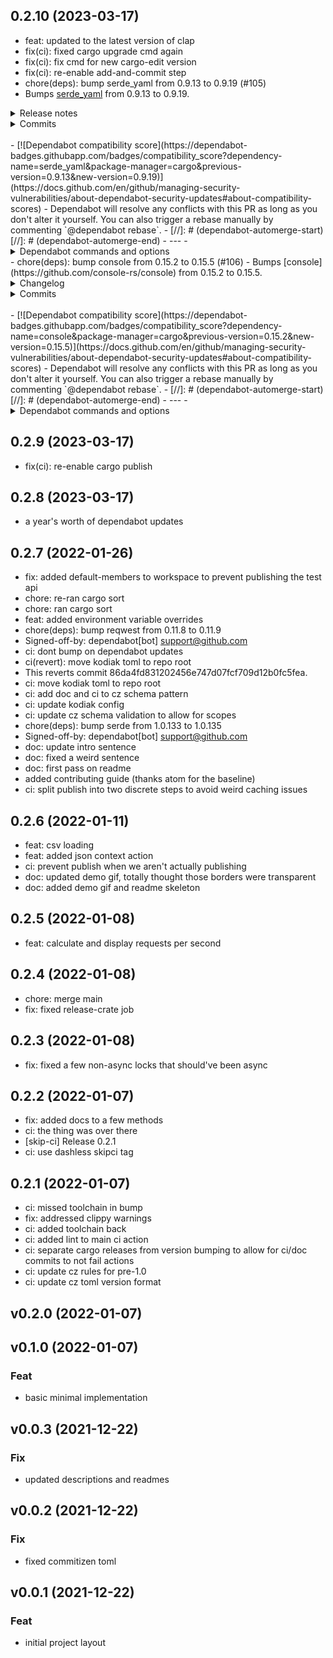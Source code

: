 ## 0.2.10 (2023-03-17)


- feat: updated to the latest version of clap
- fix(ci): fixed cargo upgrade cmd again
- fix(ci): fix cmd for new cargo-edit version
- fix(ci): re-enable add-and-commit step
- chore(deps): bump serde_yaml from 0.9.13 to 0.9.19 (#105)
- Bumps [serde_yaml](https://github.com/dtolnay/serde-yaml) from 0.9.13 to 0.9.19.
<details>
<summary>Release notes</summary>
<p><em>Sourced from <a href="https://github.com/dtolnay/serde-yaml/releases">serde_yaml's releases</a>.</em></p>
<blockquote>
<h2>0.9.19</h2>
<ul>
<li>Fix message duplication between serde_yaml::Error's <code>Display</code> and <code>source()</code> (<a href="https://redirect.github.com/dtolnay/serde-yaml/issues/359">#359</a>, <a href="https://redirect.github.com/dtolnay/serde-yaml/issues/360">#360</a>)</li>
</ul>
<h2>0.9.18</h2>
<ul>
<li>Add support for emitting Unicode characters over codepoint U+FFFF (<a href="https://redirect.github.com/dtolnay/serde-yaml/issues/356">#356</a>)</li>
</ul>
<h2>0.9.17</h2>
<ul>
<li>Improve Debug representation of some error messages</li>
</ul>
<h2>0.9.16</h2>
<ul>
<li>Opt out of <code>-Zrustdoc-scrape-examples</code> on docs.rs for now</li>
</ul>
<h2>0.9.15</h2>
<ul>
<li>Documentation improvements</li>
</ul>
<h2>0.9.14</h2>
<ul>
<li>Implement <code>Deserializer</code> for <code>TaggedValue</code> and <code>&amp;TaggedValue</code> (<a href="https://redirect.github.com/dtolnay/serde-yaml/issues/339">#339</a>)</li>
</ul>
</blockquote>
</details>
<details>
<summary>Commits</summary>
<ul>
<li><a href="https://github.com/dtolnay/serde-yaml/commit/4e1cbd8d2feda364b0358e19e19a23e442208f89"><code>4e1cbd8</code></a> Release 0.9.19</li>
<li><a href="https://github.com/dtolnay/serde-yaml/commit/f351fc7a124a0c5176cbdf98fcd2537df5902cbc"><code>f351fc7</code></a> Merge pull request <a href="https://redirect.github.com/dtolnay/serde-yaml/issues/360">#360</a> from dtolnay/errorsource</li>
<li><a href="https://github.com/dtolnay/serde-yaml/commit/f27e4c5da3122a15d7be19d721a220516eeadcd2"><code>f27e4c5</code></a> Fix message duplication between error Display and source()</li>
<li><a href="https://github.com/dtolnay/serde-yaml/commit/fc039c635774e72072bda044f75e53b8877e2004"><code>fc039c6</code></a> Refer to std::error::Error trait as StdError</li>
<li><a href="https://github.com/dtolnay/serde-yaml/commit/7f1db12843a72e797cdaf3f49506c19b51659a64"><code>7f1db12</code></a> Release 0.9.18</li>
<li><a href="https://github.com/dtolnay/serde-yaml/commit/248d6de914b912695f6613ed0d4d0035d82e893e"><code>248d6de</code></a> Merge pull request <a href="https://redirect.github.com/dtolnay/serde-yaml/issues/358">#358</a> from dtolnay/unicode</li>
<li><a href="https://github.com/dtolnay/serde-yaml/commit/779f01676b3ac07a9bc8624d1f79c814b776ba6d"><code>779f016</code></a> Update U+1F389 test</li>
<li><a href="https://github.com/dtolnay/serde-yaml/commit/12b48b5547213f0c6179e4a666fb29caa46bc453"><code>12b48b5</code></a> Pull in Unicode high codepoints fix from unsafe-libyaml 0.2.7</li>
<li><a href="https://github.com/dtolnay/serde-yaml/commit/b6f69579df44b3d200d8975f862ef92e3e23db61"><code>b6f6957</code></a> Add test of Unicode larger than U+FFFF</li>
<li><a href="https://github.com/dtolnay/serde-yaml/commit/eac69a2a0bda6828e4b79ba3d57967099433e14c"><code>eac69a2</code></a> Merge pull request <a href="https://redirect.github.com/dtolnay/serde-yaml/issues/357">#357</a> from dtolnay/stringescape</li>
<li>Additional commits viewable in <a href="https://github.com/dtolnay/serde-yaml/compare/0.9.13...0.9.19">compare view</a></li>
</ul>
</details>
<br />
- 
[![Dependabot compatibility score](https://dependabot-badges.githubapp.com/badges/compatibility_score?dependency-name=serde_yaml&package-manager=cargo&previous-version=0.9.13&new-version=0.9.19)](https://docs.github.com/en/github/managing-security-vulnerabilities/about-dependabot-security-updates#about-compatibility-scores)
- Dependabot will resolve any conflicts with this PR as long as you don't alter it yourself. You can also trigger a rebase manually by commenting `@dependabot rebase`.
- [//]: # (dependabot-automerge-start)
[//]: # (dependabot-automerge-end)
- ---
- <details>
<summary>Dependabot commands and options</summary>
<br />
- You can trigger Dependabot actions by commenting on this PR:
- `@dependabot rebase` will rebase this PR
- `@dependabot recreate` will recreate this PR, overwriting any edits that have been made to it
- `@dependabot merge` will merge this PR after your CI passes on it
- `@dependabot squash and merge` will squash and merge this PR after your CI passes on it
- `@dependabot cancel merge` will cancel a previously requested merge and block automerging
- `@dependabot reopen` will reopen this PR if it is closed
- `@dependabot close` will close this PR and stop Dependabot recreating it. You can achieve the same result by closing it manually
- `@dependabot ignore this major version` will close this PR and stop Dependabot creating any more for this major version (unless you reopen the PR or upgrade to it yourself)
- `@dependabot ignore this minor version` will close this PR and stop Dependabot creating any more for this minor version (unless you reopen the PR or upgrade to it yourself)
- `@dependabot ignore this dependency` will close this PR and stop Dependabot creating any more for this dependency (unless you reopen the PR or upgrade to it yourself)
- 
</details>
- chore(deps): bump console from 0.15.2 to 0.15.5 (#106)
- Bumps [console](https://github.com/console-rs/console) from 0.15.2 to 0.15.5.
<details>
<summary>Changelog</summary>
<p><em>Sourced from <a href="https://github.com/console-rs/console/blob/master/CHANGELOG.md">console's changelog</a>.</em></p>
<blockquote>
<h2>0.15.5</h2>
<h3>Enhancements</h3>
<ul>
<li>Removed <code>regex</code> dependency. (<a href="https://redirect.github.com/console-rs/console/issues/153">#153</a>)</li>
<li>Clarified that <code>clicolors-control</code> is no longer used.</li>
<li>Handle non-tty terminals in <code>read_char</code>. (<a href="https://redirect.github.com/console-rs/console/issues/124">#124</a>)</li>
</ul>
<h2>0.15.4</h2>
<h3>Enhancements</h3>
<ul>
<li>Fix for regression where console size was misreported on windows. (<a href="https://redirect.github.com/console-rs/console/issues/151">#151</a>)</li>
</ul>
<h2>0.15.3</h2>
<h3>Enhancements</h3>
<ul>
<li>Dropped <code>terminal_size</code> dependency.</li>
</ul>
</blockquote>
</details>
<details>
<summary>Commits</summary>
<ul>
<li><a href="https://github.com/console-rs/console/commit/02fa5c0b428c1a5eb15a9411326bbad0a2b79d3b"><code>02fa5c0</code></a> 0.15.5</li>
<li><a href="https://github.com/console-rs/console/commit/e9969cf21a433f2b4a32a5edd352afefed3d61a6"><code>e9969cf</code></a> Update changelog</li>
<li><a href="https://github.com/console-rs/console/commit/ac6f2e38b11b1bbe0f235b2de3b40f96f96e9ae5"><code>ac6f2e3</code></a> read_char: Handle non-tty terminals explicitly (<a href="https://redirect.github.com/console-rs/console/issues/124">#124</a>)</li>
<li><a href="https://github.com/console-rs/console/commit/357ca1d385a2aa8aac6f434f3f4b560747edcb57"><code>357ca1d</code></a> Remove mention of not used clicolors-control</li>
<li><a href="https://github.com/console-rs/console/commit/b577923076cfb0aae671f40a3f0c6bd0afcedacb"><code>b577923</code></a> Bump actions/checkout from 2 to 3 (<a href="https://redirect.github.com/console-rs/console/issues/147">#147</a>)</li>
<li><a href="https://github.com/console-rs/console/commit/171fc16d898e761a695a78cee9fc100707d99892"><code>171fc16</code></a> Drop remaining usages of <code>regex</code> (<a href="https://redirect.github.com/console-rs/console/issues/153">#153</a>)</li>
<li><a href="https://github.com/console-rs/console/commit/a39d90be11e06170f8bbd1a790025f6e1f624708"><code>a39d90b</code></a> 0.15.4</li>
<li><a href="https://github.com/console-rs/console/commit/edfc4bbb05edb70279c720d28a1ba3cb580cbf7a"><code>edfc4bb</code></a> Fix invalid terminal size being returned on Windows (<a href="https://redirect.github.com/console-rs/console/issues/151">#151</a>)</li>
<li><a href="https://github.com/console-rs/console/commit/1b72810fea0b5de9624553265800732a8fe703b8"><code>1b72810</code></a> 0.15.3</li>
<li><a href="https://github.com/console-rs/console/commit/55b043e746745ddf394295f7153dfa56cb6d548e"><code>55b043e</code></a> run clippy on all targets (<a href="https://redirect.github.com/console-rs/console/issues/141">#141</a>)</li>
<li>Additional commits viewable in <a href="https://github.com/console-rs/console/compare/0.15.2...0.15.5">compare view</a></li>
</ul>
</details>
<br />
- 
[![Dependabot compatibility score](https://dependabot-badges.githubapp.com/badges/compatibility_score?dependency-name=console&package-manager=cargo&previous-version=0.15.2&new-version=0.15.5)](https://docs.github.com/en/github/managing-security-vulnerabilities/about-dependabot-security-updates#about-compatibility-scores)
- Dependabot will resolve any conflicts with this PR as long as you don't alter it yourself. You can also trigger a rebase manually by commenting `@dependabot rebase`.
- [//]: # (dependabot-automerge-start)
[//]: # (dependabot-automerge-end)
- ---
- <details>
<summary>Dependabot commands and options</summary>
<br />
- You can trigger Dependabot actions by commenting on this PR:
- `@dependabot rebase` will rebase this PR
- `@dependabot recreate` will recreate this PR, overwriting any edits that have been made to it
- `@dependabot merge` will merge this PR after your CI passes on it
- `@dependabot squash and merge` will squash and merge this PR after your CI passes on it
- `@dependabot cancel merge` will cancel a previously requested merge and block automerging
- `@dependabot reopen` will reopen this PR if it is closed
- `@dependabot close` will close this PR and stop Dependabot recreating it. You can achieve the same result by closing it manually
- `@dependabot ignore this major version` will close this PR and stop Dependabot creating any more for this major version (unless you reopen the PR or upgrade to it yourself)
- `@dependabot ignore this minor version` will close this PR and stop Dependabot creating any more for this minor version (unless you reopen the PR or upgrade to it yourself)
- `@dependabot ignore this dependency` will close this PR and stop Dependabot creating any more for this dependency (unless you reopen the PR or upgrade to it yourself)
- 
</details>

## 0.2.9 (2023-03-17)


- fix(ci): re-enable cargo publish

## 0.2.8 (2023-03-17)

- a year's worth of dependabot updates

## 0.2.7 (2022-01-26)


- fix: added default-members to workspace to prevent publishing the test api
- chore: re-ran cargo sort
- chore: ran cargo sort
- feat: added environment variable overrides
- chore(deps): bump reqwest from 0.11.8 to 0.11.9
- Signed-off-by: dependabot[bot] <support@github.com>
- ci: dont bump on dependabot updates
- ci(revert): move kodiak toml to repo root
- This reverts commit 86da4fd831202456e747d07fcf709d12b0fc5fea.
- ci: move kodiak toml to repo root
- ci: add doc and ci to cz schema pattern
- ci: update kodiak config
- ci: update cz schema validation to allow for scopes
- chore(deps): bump serde from 1.0.133 to 1.0.135
- Signed-off-by: dependabot[bot] <support@github.com>
- doc: update intro sentence
- doc: fixed a weird sentence
- doc: first pass on readme
- added contributing guide (thanks atom for the baseline)
- ci: split publish into two discrete steps to avoid weird caching issues

## 0.2.6 (2022-01-11)


- feat: csv loading
- feat: added json context action
- ci: prevent publish when we aren't actually publishing
- doc: updated demo gif, totally thought those borders were transparent
- doc: added demo gif and readme skeleton

## 0.2.5 (2022-01-08)


- feat: calculate and display requests per second

## 0.2.4 (2022-01-08)


- chore: merge main
- fix: fixed release-crate job

## 0.2.3 (2022-01-08)


- fix: fixed a few non-async locks that should've been async

## 0.2.2 (2022-01-07)


- fix: added docs to a few methods
- ci: the thing was over there
- [skip-ci] Release 0.2.1
- ci: use dashless skipci tag

## 0.2.1 (2022-01-07)


- ci: missed toolchain in bump
- fix: addressed clippy warnings
- ci: added toolchain back
- ci: added lint to main ci action
- ci: separate cargo releases from version bumping to allow for ci/doc commits to not fail actions
- ci: update cz rules for pre-1.0
- ci: update cz toml version format

## v0.2.0 (2022-01-07)

## v0.1.0 (2022-01-07)

### Feat

- basic minimal implementation

## v0.0.3 (2021-12-22)

### Fix

- updated descriptions and readmes

## v0.0.2 (2021-12-22)

### Fix

- fixed commitizen toml

## v0.0.1 (2021-12-22)

### Feat

- initial project layout
